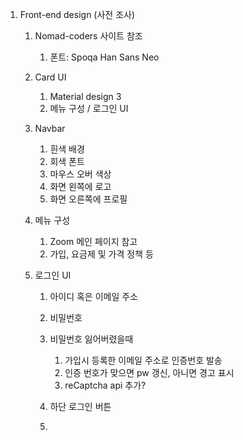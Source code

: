 1. Front-end design (사전 조사)
    
    1. Nomad-coders 사이트 참조
        
        1. 폰트: Spoqa Han Sans Neo
    2. Card UI
        
        1. Material design 3
        2. 메뉴 구성 / 로그인 UI
    3. Navbar
        
        1. 흰색 배경
        2. 회색 폰트
        3. 마우스 오버 색상
        4. 화면 왼쪽에 로고
        5. 화면 오른쪽에 프로필
    4. 메뉴 구성
        
        1. Zoom 메인 페이지 참고
        2. 가입, 요금제 및 가격 정책 등
          
        
    5. 로그인 UI
        
        1. 아이디 혹은 이메일 주소
        2. 비밀번호
        3. 비밀번호 잃어버렸을때
            
            1. 가입시 등록한 이메일 주소로 인증번호 발송
            2. 인증 번호가 맞으면 pw 갱신, 아니면 경고 표시
            3. reCaptcha api 추가?
              
            
        4. 하단 로그인 버튼
        5.